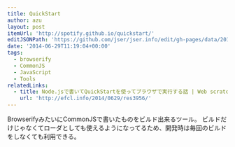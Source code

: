 ```yaml
---
title: QuickStart
author: azu
layout: post
itemUrl: 'http://spotify.github.io/quickstart/'
editJSONPath: 'https://github.com/jser/jser.info/edit/gh-pages/data/2014/06/index.json'
date: '2014-06-29T11:19:04+00:00'
tags:
  - browserify
  - CommonJS
  - JavaScript
  - Tools
relatedLinks:
  - title: Node.jsで書いてQuickStartを使ってブラウザで実行する話 | Web scratch
    url: 'http://efcl.info/2014/0629/res3956/'
---
```

BrowserifyみたいにCommonJSで書いたものをビルド出来るツール。 ビルドだけじゃなくてローダとしても使えるようになってるため、開発時は毎回のビルドをしなくても利用できる。
